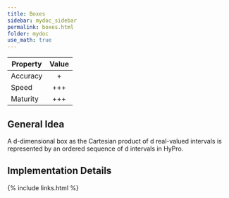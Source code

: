```yaml
---
title: Boxes
sidebar: mydoc_sidebar
permalink: boxes.html
folder: mydoc
use_math: true
---
```


| Property |  Value  |
|----------|:-------:|
| Accuracy |    +    |
| Speed |   +++   |
| Maturity | +++ |

## General Idea

A d-dimensional box as the Cartesian product of d real-valued intervals is represented by an ordered sequence of d intervals in HyPro.

## Implementation Details

{% include links.html %}

